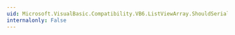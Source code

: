```yaml
---
uid: Microsoft.VisualBasic.Compatibility.VB6.ListViewArray.ShouldSerializeIndex(System.Windows.Forms.ListView)
internalonly: False
---
```

